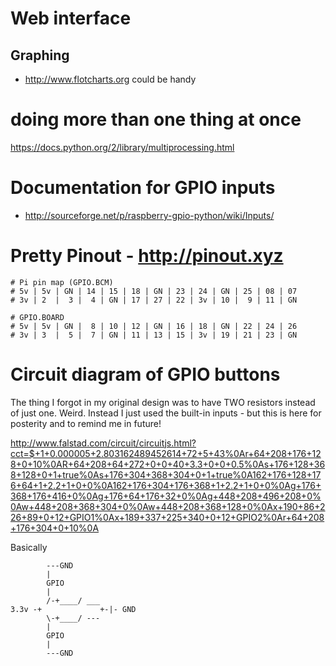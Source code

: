 # Web interface

## Graphing

 * http://www.flotcharts.org could be handy

# doing more than one thing at once

https://docs.python.org/2/library/multiprocessing.html

# Documentation for GPIO inputs

* http://sourceforge.net/p/raspberry-gpio-python/wiki/Inputs/

# Pretty Pinout - http://pinout.xyz

    # Pi pin map (GPIO.BCM)
    # 5v | 5v | GN | 14 | 15 | 18 | GN | 23 | 24 | GN | 25 | 08 | 07
    # 3v | 2  |  3 |  4 | GN | 17 | 27 | 22 | 3v | 10 |  9 | 11 | GN

    # GPIO.BOARD
    # 5v | 5v | GN |  8 | 10 | 12 | GN | 16 | 18 | GN | 22 | 24 | 26
    # 3v | 3  |  5 |  7 | GN | 11 | 13 | 15 | 3v | 19 | 21 | 23 | GN


# Circuit diagram of GPIO buttons

The thing I forgot in my original design was to have TWO resistors instead of just one. Weird. Instead I just used the built-in inputs - but this is here for posterity and to remind me in future!

http://www.falstad.com/circuit/circuitjs.html?cct=$+1+0.000005+2.803162489452614+72+5+43%0Ar+64+208+176+128+0+10%0AR+64+208+64+272+0+0+40+3.3+0+0+0.5%0As+176+128+368+128+0+1+true%0As+176+304+368+304+0+1+true%0A162+176+128+176+64+1+2.2+1+0+0%0A162+176+304+176+368+1+2.2+1+0+0%0Ag+176+368+176+416+0%0Ag+176+64+176+32+0%0Ag+448+208+496+208+0%0Aw+448+208+368+304+0%0Aw+448+208+368+128+0%0Ax+190+86+226+89+0+12+GPIO1%0Ax+189+337+225+340+0+12+GPIO2%0Ar+64+208+176+304+0+10%0A

Basically

            ---GND
            |
            GPIO
            |
            /-+____/ ___
    3.3v -+             +-|- GND
            \-+____/ ---
            |
            GPIO
            |
            ---GND
            
